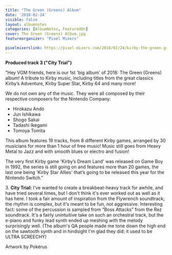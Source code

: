 ```yaml
---
title: "The Green (Greens) Album"
date: '2018-02-24'
visible: false
layout: albumnotes
categories: [AlbumNotes, FeaturedOn]
cover: The Green (Greens) Album.jpg
featureorganizer: "Pixel Mixers"

pixelmixerslink: https://pixel-mixers.com/2018/02/24/kirby-the-green-greens-album/
---
```

**Produced track 3 ("City Trial")**

"Hey VGM friends, here is our 1st 'big album' of 2018: The Green (Greens) album!
A tribute to Kirby music, including titles from the great classics Kirby’s Adventure, Kirby Super Star, Kirby 64 and many more!

We do not own any of the music.
They were all composed by their respective composers for the Nintendo Company:
* Hirokazu Ando
* Jun Ishikawa
* Shogo Sakai
* Tadashi Ikegami
* Tomoya Tomita

This album features 19 tracks, from 8 different Kirby games, arranged by 30 musicians for more than 1 hour of free music!
Music still goes from Heavy Metal to Jazz and with smooth blues or electro and fusion!

The very first Kirby game 'Kirby’s Dream Land' was released on Game Boy in 1992, the series is still going on and features more than 20 games, the last one being 'Kirby Star Allies' that’s going to be released this year for the Nintendo Switch."

3\. **City Trial:** I've wanted to create a breakbeat-heavy track for awhile, and have tried several times, but I don't think it's ever worked out as well as it has here. I took a fair amount of inspiration from the Flywrench soundtrack; the rhythm is complex, but it's meant to be fun, not aggressive. Interesting fact: some of the percussion is sampled from “Boss Attacks” from the Rez soundtrack. It's a fairly unintuitive take on such an orchestral track, but the e-piano and funky lead synth ended up meshing with the melody surprisingly well. (The album's QA people made me tone down the high end on the sawtooth synth and in hindsight I'm glad they did; it used to be ULTRA SCREECHY)

Artwork by Pokérus
